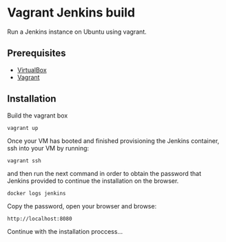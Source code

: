 # Vagrant Jenkins build

Run a Jenkins instance on Ubuntu using vagrant.

## Prerequisites
* [VirtualBox](https://www.virtualbox.org/)
* [Vagrant](https://www.vagrantup.com/)

## Installation
Build the vagrant box

```
vagrant up
```

Once your VM has booted and finished provisioning the Jenkins container, ssh into your VM by running:

```
vagrant ssh
```

and then run the next command in order to obtain the password that Jenkins provided to continue the installation on the browser.

```
docker logs jenkins 
```

Copy the password, open your browser and browse:

```
http://localhost:8080
```

Continue with the installation proccess...


